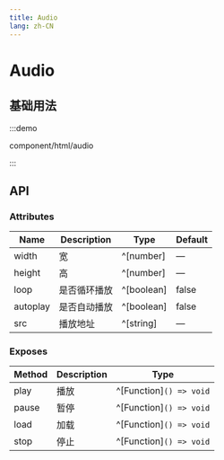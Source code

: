 ```yaml
---
title: Audio
lang: zh-CN
---
```


# Audio

## 基础用法

:::demo

component/html/audio

:::


## API

### Attributes

| Name                           | Description       | Type           | Default |
|--------------------------------| ----------------- |--------------- |---------|
| width                           | 宽                | ^[number]     | —       |
| height                           | 高               | ^[number]     | —       |
| loop                       | 是否循环播放        | ^[boolean]      | false       |
| autoplay                       | 是否自动播放        | ^[boolean]      | false       |
| src                       | 播放地址        | ^[string]      | —       |


### Exposes

| Method                       | Description                    | Type                                                                          |
|------------------------------|--------------------------------|-------------------------------------------------------------------------------|
| play                      | 播放                         | ^[Function]`() => void` |
| pause                  | 暂停                         | ^[Function]`() => void` |
| load                 | 加载                         | ^[Function]`() => void` |
| stop                     | 停止                         | ^[Function]`() => void` |
